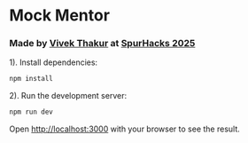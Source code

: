 # Mock Mentor

### Made by [Vivek Thakur](vivekthakur.dev) at [SpurHacks 2025](https://spurhacks.com/)

1). Install dependencies:

```bash
npm install
```

2). Run the development server:

```bash
npm run dev
```

Open [http://localhost:3000](http://localhost:3000) with your browser to see the result.
